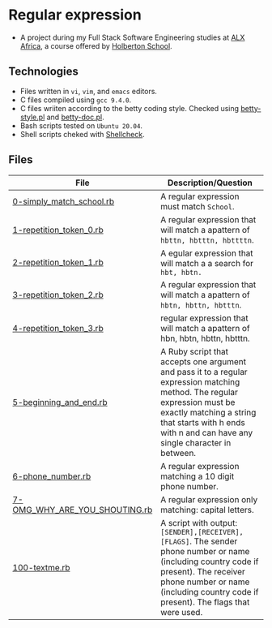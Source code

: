 # Regular expression

- A project during my Full Stack Software Engineering studies at [ALX Africa](https://www.alxafrica.com/software-engineering-2022/), a course offered by [Holberton School](https://www.holbertonschool.com/). 

## Technologies 

- Files written in ```vi```, ```vim```, and ```emacs``` editors. 
- C files compiled using ```gcc 9.4.0```.
- C files wriiten according to the betty coding style. Checked using [betty-style.pl](https://github.com/holbertonschool/Betty/blob/master/betty-style.pl) and [betty-doc.pl](https://github.com/holbertonschool/Betty/blob/master/betty-doc.pl).
- Bash scripts tested on ```Ubuntu 20.04```.
- Shell scripts cheked with [Shellcheck](https://github.com/koalaman/shellcheck).

## Files

| File  | Description/Question |
|-------|----------------------|
|[0-simply_match_school.rb](0-simply_match_school.rb)| A regular expression must match ```School```.|
|[1-repetition_token_0.rb](1-repetition_token_0.rb)| A  regular expression that will match a apattern of ```hbttn, hbtttn, hbttttn```.|
|[2-repetition_token_1.rb](2-repetition_token_1.rb)| A egular expression that will match a a search for ```hbt, hbtn.```|
|[3-repetition_token_2.rb](3-repetition_token_2.rb)| A  regular expression that will match a apattern of ```hbtn, hbttn, hbtttn```.|
|[4-repetition_token_3.rb](4-repetition_token_3.rb)| regular expression that will match a apattern of hbn, hbtn, hbttn, hbtttn.|
|[5-beginning_and_end.rb](5-beginning_and_end.rb)| A Ruby script that accepts one argument and pass it to a regular expression matching method. The regular expression must be exactly matching a string that starts with h ends with n and can have any single character in between. |
|[6-phone_number.rb](6-phone_number.rb)|A regular expression matching a 10 digit phone number.|
|[7-OMG_WHY_ARE_YOU_SHOUTING.rb](7-OMG_WHY_ARE_YOU_SHOUTING.rb)| A regular expression only matching: capital letters.|
|[100-textme.rb](100-textme.rb)| A script with  output: ```[SENDER],[RECEIVER],[FLAGS]```.  The sender phone number or name (including country code if present). The receiver phone number or name (including country code if present). The flags that were used. |
